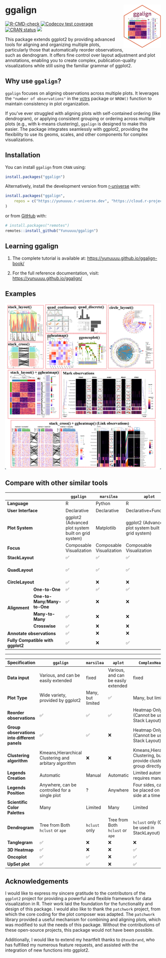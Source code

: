 
<!-- README.md is generated from README.Rmd. Please edit that file -->

# ggalign <a href="https://yunuuuu.github.io/ggalign/"><img src="man/figures/logo.png" align="right" height="139" alt="ggalign website" /></a>

<!-- badges: start -->

[![R-CMD-check](https://github.com/Yunuuuu/ggalign/actions/workflows/R-CMD-check.yaml/badge.svg)](https://github.com/Yunuuuu/ggalign/actions/workflows/R-CMD-check.yaml)
[![Codecov test
coverage](https://codecov.io/gh/Yunuuuu/ggalign/branch/main/graph/badge.svg)](https://app.codecov.io/gh/Yunuuuu/ggalign?branch=main)
[![CRAN
status](https://www.r-pkg.org/badges/version/ggalign)](https://CRAN.R-project.org/package=ggalign)
[![](https://cranlogs.r-pkg.org/badges/ggalign)](https://cran.r-project.org/package=ggalign)
<!-- badges: end -->

This package extends ggplot2 by providing advanced tools for aligning
and organizing multiple plots, particularly those that automatically
reorder observations, such as dendrogram. It offers fine control over
layout adjustment and plot annotations, enabling you to create complex,
publication-quality visualizations while still using the familiar
grammar of ggplot2.

## Why use `ggalign`?

`ggalign` focuses on aligning observations across multiple plots. It
leverages the `"number of observations"` in the
[vctrs](https://vctrs.r-lib.org/reference/vec_size.html) package or
`NROW()` function to maintain consistency in plot organization.

If you’ve ever struggled with aligning plots with self-contained
ordering (like dendrogram), or applying consistent grouping or ordering
across multiple plots (e.g., with k-means clustering), `ggalign` is
designed to make this easier. The package integrates seamlessly with
ggplot2, providing the flexibility to use its geoms, scales, and other
components for complex visualizations.

## Installation

You can install `ggalign` from `CRAN` using:

``` r
install.packages("ggalign")
```

Alternatively, install the development version from
[r-universe](https://yunuuuu.r-universe.dev/ggalign) with:

``` r
install.packages("ggalign",
    repos = c("https://yunuuuu.r-universe.dev", "https://cloud.r-project.org")
)
```

or from [GitHub](https://github.com/Yunuuuu/ggalign) with:

``` r
# install.packages("remotes")
remotes::install_github("Yunuuuu/ggalign")
```

## Learning ggalign

1.  The complete tutorial is available at:
    <https://yunuuuu.github.io/ggalign-book/>

2.  For the full reference documentation, visit:
    <https://yunuuuu.github.io/ggalign/>

## Examples

![](man/figures/overview.png)

## Compare with other similar tools

<table class="table"><thead>
    <tr>
        <th colspan="2"></th>
        <th> <code>ggalign</code> </th>
        <th> <code>marsilea</code> </th>
        <th> <code>aplot</code> </th>
        <th> <code>ComplexHeatmap</code> </th>
    </tr></thead>
<tbody>
    <tr>
        <td colspan="2"> <strong>Language</strong> </td>
        <td>R</td>
        <td>Python</td>
        <td>R</td>
        <td>R</td>
    </tr>
    <tr>
        <td colspan="2"> <strong>User Interface</strong> </td>
        <td>Declarative</td>
        <td>Declarative</td>
        <td>Declarative+Functional</td>
        <td>Functional</td>
    </tr>
    <tr>
        <td colspan="2"> <strong>Plot System</strong> </td>
        <td>ggplot2 (Advanced plot system built on grid system)</td>
        <td>Matplotlib</td>
        <td>ggplot2 (Advanced plot system built on grid system)</td>
        <td>grid</td>
    </tr>
    <tr>
        <td colspan="2"> <strong>Focus</strong> </td>
        <td>Composable Visualization</td>
        <td>Composable Visualization</td>
        <td>Composable Visualization</td>
        <td>Heatmap</td>
    </tr>
    <tr>
        <td colspan="2"> <strong>StackLayout</strong> </td>
        <td>✅</td>
        <td>✅</td>
        <td>✅</td>
        <td>✅</td>
    </tr>
    <tr>
        <td colspan="2"> <strong>QuadLayout</strong> </td>
        <td>✅</td>
        <td>✅</td>
        <td>✅</td>
        <td>Heatmap Only (discrete variables)</td>
    </tr>
    <tr>
        <td colspan="2"> <strong>CircleLayout</strong> </td>
        <td>✅</td>
        <td>❌</td>
        <td>❌</td>
        <td>❌</td>
    </tr>
    <tr>
        <td rowspan="4"> <strong>Alignment</strong> </td>
        <td> <strong>One-to-One</strong> </td>
        <td>✅</td>
        <td>✅</td>
        <td>✅</td>
        <td>✅</td>
    </tr>
    <tr>
        <td> <strong>One-to-Many</strong>/<strong>Many-to-One</strong> </td>
        <td>✅</td>
        <td>❌</td>
        <td>❌</td>
        <td>❌</td>
    </tr>
    <tr>
        <td> <strong>Many-to-Many</strong> </td>
        <td>✅</td>
        <td>❌</td>
        <td>❌</td>
        <td>❌</td>
    </tr>
    <tr>
        <td> <strong>Crosswise</strong> </td>
        <td>✅</td>
        <td>❌</td>
        <td>❌</td>
        <td>❌</td>
    </tr>
    <tr>
        <td colspan="2"> <strong>Annotate observations</strong> </td>
        <td>✅</td>
        <td>❌</td>
        <td>❌</td>
        <td>✅</td>
    </tr>
    <tr>
        <td colspan="2"> <strong>Fully Compatible with ggplot2</strong> </td>
        <td>✅</td>
        <td>❌</td>
        <td>✅</td>
        <td>❌</td>
    </tr>
</tbody></table>

------------------------------------------------------------------------

| Specification                                | `ggalign`                                             | `marsilea`        | `aplot`                             | `ComplexHeatmap`                                                          |
|----------------------------------------------|-------------------------------------------------------|-------------------|-------------------------------------|---------------------------------------------------------------------------|
| **Data input**                               | Various, and can be easily extended                   | fixed             | Various, and can be easily extended | fixed                                                                     |
| **Plot Type**                                | Wide variety, provided by ggplot2                     | Many, but limited | ✅                                  | Many, but limited                                                         |
| **Reorder observations**                     | ✅                                                    | ✅                | ✅                                  | Heatmap Only (Cannot be used in Stack Layout)                             |
| **Group observations into different panels** | ✅                                                    | ✅                | ❌                                  | Heatmap Only (Cannot be used in Stack Layout)                             |
| **Clustering algorithm**                     | Kmeans,Hierarchical Clustering and arbitary algorithm | ❌                | ❌                                  | Kmeans,Hierarchical Clustering, but can provide clustering group directly |
| **Legends Creation**                         | Automatic                                             | Manual            | Automatic                           | Limited automatic, requires manual add                                    |
| **Legends Position**                         | Anywhere, can be controlled for a single plot         | ?                 | Anywhere                            | Four sides, can only be placed on one side at a time                      |
| **Scientific Color Palettes**                | Many                                                  | Limited           | Many                                | Limited                                                                   |
| **Dendrogram**                               | Tree from Both `hclust` or `ape`                      | `hclust` only     | Tree from Both `hclust` or `ape`    | `hclust` only (Cannot be used in StackLayout)                             |
| **Tanglegram**                               | ✅                                                    | ❌                | ❌                                  | ❌                                                                        |
| **3D Heatmap**                               | ✅                                                    | ❌                | ❌                                  | ✅                                                                        |
| **Oncoplot**                                 | ✅                                                    | ✅                | ❌                                  | ✅                                                                        |
| **UpSet plot**                               | ✅                                                    | ✅                | ❌                                  | ✅                                                                        |

## Acknowledgements

I would like to express my sincere gratitude to the contributors of the
`ggplot2` project for providing a powerful and flexible framework for
data visualization in R. Their work laid the foundation for the
functionality and design of this package. I would also like to thank the
`patchwork` project, from which the core coding for the plot composer
was adapted. The `patchwork` library provided a useful mechanism for
combining and aligning plots, which was modified to suit the needs of
this package. Without the contributions of these open-source projects,
this package would not have been possible.

Additionally, I would like to extend my heartfelt thanks to
`@teunbrand`, who has fulfilled my numerous feature requests, and
assisted with the integration of new functions into ggplot2.
